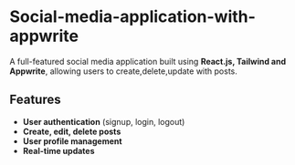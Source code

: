 # Social-media-application-with-appwrite

A full-featured social media application built using **React.js, Tailwind and Appwrite**, allowing users to create,delete,update with posts.

## Features

- **User authentication** (signup, login, logout)
- **Create, edit, delete posts**
- **User profile management**
- **Real-time updates**
